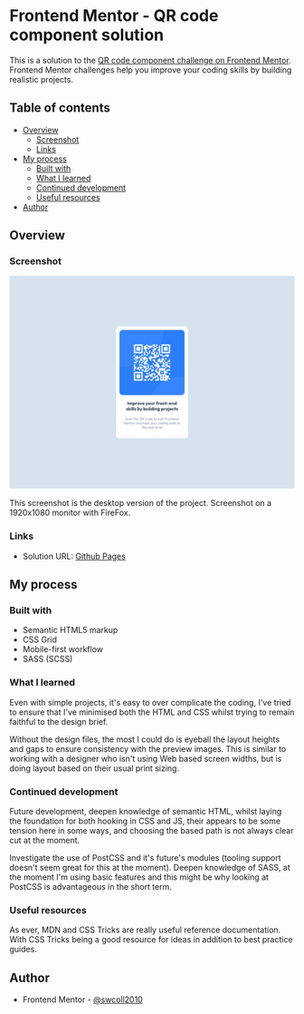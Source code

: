 # Frontend Mentor - QR code component solution

This is a solution to the [QR code component challenge on Frontend Mentor](https://www.frontendmentor.io/challenges/qr-code-component-iux_sIO_H). Frontend Mentor challenges help you improve your coding skills by building realistic projects. 

## Table of contents

- [Overview](#overview)
  - [Screenshot](#screenshot)
  - [Links](#links)
- [My process](#my-process)
  - [Built with](#built-with)
  - [What I learned](#what-i-learned)
  - [Continued development](#continued-development)
  - [Useful resources](#useful-resources)
- [Author](#author)

## Overview

### Screenshot

![](./screenshot.png)

This screenshot is the desktop version of the project. Screenshot on a 1920x1080 monitor with FireFox.

### Links

- Solution URL: [Github Pages](https://swcoll2010.github.io/mentor-qr-code-component-main/)

## My process

### Built with

- Semantic HTML5 markup
- CSS Grid
- Mobile-first workflow
- SASS (SCSS)

### What I learned

Even with simple projects, it's easy to over complicate the coding, I've tried to ensure that I've minimised both the HTML and CSS whilst trying to remain faithful to the design brief.

Without the design files, the most I could do is eyeball the layout heights and gaps to ensure consistency with the preview images. This is similar to working with a designer who isn't using Web based screen widths, but is doing layout based on their usual print sizing.

### Continued development

Future development, deepen knowledge of semantic HTML, whilst laying the foundation for both hooking in CSS and JS, their appears to be some tension here in some ways, and choosing the based path is not always clear cut at the moment.

Investigate the use of PostCSS and it's future's modules (tooling support doesn't seem great for this at the moment). Deepen knowledge of SASS, at the moment I'm using basic features and this might be why looking at PostCSS is advantageous in the short term.

### Useful resources

As ever, MDN and CSS Tricks are really useful reference documentation. With CSS Tricks being a good resource for ideas in addition to best practice guides.

## Author

- Frontend Mentor - [@swcoll2010](https://www.frontendmentor.io/profile/swcoll2010)

